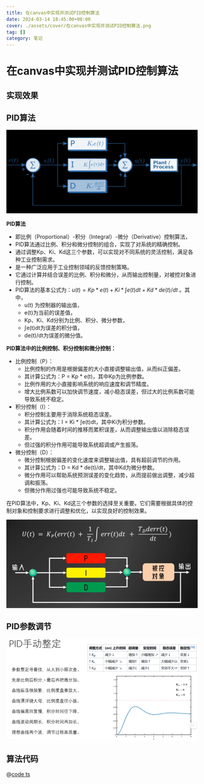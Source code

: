 ```yaml
---
title: 在canvas中实现并测试PID控制算法
date: 2024-03-14 18:45:00+08:00
cover: ./assets/cover/在canvas中实现并测试PID控制算法.png
tag: []
category: 笔记
---
```


# 在canvas中实现并测试PID控制算法

## 实现效果

<Demo2App />

<script setup lang="ts">
import Demo2App from "@source/理论/在canvas中实现并测试PID控制算法/assets/projects/demo2/App.vue";
</script>

## PID算法

![Alt text](assets/images/image.png)

**PID算法**

- 即比例（Proportional）-积分（Integral）-微分（Derivative）控制算法，
- PID算法通过比例、积分和微分控制的组合，实现了对系统的精确控制。
- 通过调整Kp、Ki、Kd这三个参数，可以实现对不同系统的灵活控制，满足各种工业控制需求。
- 是一种广泛应用于工业控制领域的反馈控制策略。
- 它通过计算并结合误差的比例、积分和微分，从而输出控制量，对被控对象进行控制。
- PID算法的基本公式为：$u(t) = Kp * e(t) + Ki * ∫e(t)dt + Kd * de(t)/dt$ 。其中，
  - u(t) 为控制器的输出值，
  - e(t)为当前的误差值，
  - Kp、Ki、Kd分别为比例、积分、微分参数，
  - ∫e(t)dt为误差的积分值，
  - de(t)/dt为误差的微分值。

**PID算法中的比例控制、积分控制和微分控制：**

- 比例控制（P）：
  - 比例控制的作用是根据偏差的大小直接调整输出值，从而纠正偏差。
  - 其计算公式为：P = Kp \* e(t)，其中Kp为比例参数。
  - 比例作用的大小直接影响系统的响应速度和调节精度。
  - 增大比例系数可以加快调节速度，减小稳态误差，但过大的比例系数可能导致系统不稳定。
- 积分控制（I）：
  - 积分控制主要用于消除系统稳态误差。
  - 其计算公式为：I = Ki \* ∫e(t)dt，其中Ki为积分参数。
  - 积分作用会随着时间的推移而累积误差，从而调整输出值以消除稳态误差。
  - 但过强的积分作用可能导致系统超调或产生振荡。
- 微分控制（D）：
  - 微分控制根据偏差的变化速度来调整输出值，具有超前调节的作用。
  - 其计算公式为：D = Kd \* de(t)/dt，其中Kd为微分参数。
  - 微分作用可以帮助系统预测误差的变化趋势，从而提前做出调整，减少超调和振荡。
  - 但微分作用过强也可能导致系统不稳定。

在PID算法中，Kp、Ki、Kd这三个参数的选择至关重要。它们需要根据具体的控制对象和控制要求进行调整和优化，以实现良好的控制效果。

![Alt text](assets/images/image-2.png)

## PID参数调节

![Alt text](assets/images/image-1.png)

## 算法代码

@[code ts](./assets/projects/demo2/App.vue)
